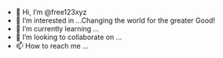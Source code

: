 - 👋 Hi, I’m @free123xyz
- 👀 I’m interested in ...Changing the world for the greater Good!
- 🌱 I’m currently learning ...
- 💞️ I’m looking to collaborate on ...
- 📫 How to reach me ...

<!---
free123xyz/free123xyz is a ✨ special ✨ repository because its `README.md` (this file) appears on your GitHub profile.
You can click the Preview link to take a look at your changes.
--->
